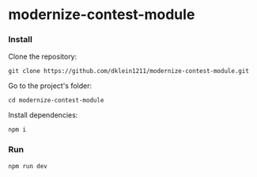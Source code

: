 # modernize-contest-module

### Install

Clone the repository:

```
git clone https://github.com/dklein1211/modernize-contest-module.git
```

Go to the project's folder:

```
cd modernize-contest-module
```

Install dependencies:

```
npm i
```

### Run
```
npm run dev
```
